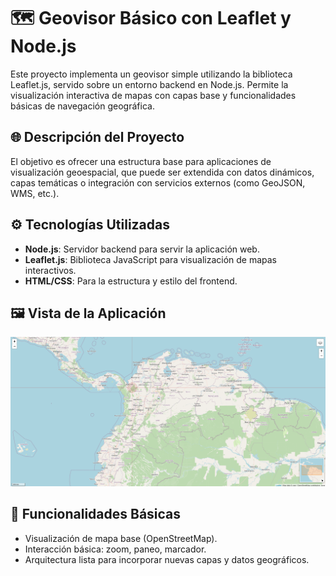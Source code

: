 # 🗺️ Geovisor Básico con Leaflet y Node.js

Este proyecto implementa un geovisor simple utilizando la biblioteca Leaflet.js, servido sobre un entorno backend en Node.js. Permite la visualización interactiva de mapas con capas base y funcionalidades básicas de navegación geográfica.

## 🌐 Descripción del Proyecto

El objetivo es ofrecer una estructura base para aplicaciones de visualización geoespacial, que puede ser extendida con datos dinámicos, capas temáticas o integración con servicios externos (como GeoJSON, WMS, etc.).

## ⚙️ Tecnologías Utilizadas

- **Node.js**: Servidor backend para servir la aplicación web.
- **Leaflet.js**: Biblioteca JavaScript para visualización de mapas interactivos.
- **HTML/CSS**: Para la estructura y estilo del frontend.
  
## 🖼️ Vista de la Aplicación

![Vista del geovisor](https://github.com/JHONATAN9A/Geovisor-web/blob/main/img_g_a.png)

## 🚀 Funcionalidades Básicas

- Visualización de mapa base (OpenStreetMap).
- Interacción básica: zoom, paneo, marcador.
- Arquitectura lista para incorporar nuevas capas y datos geográficos.


